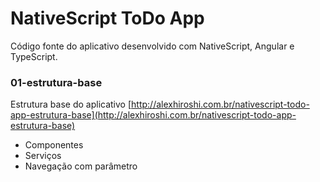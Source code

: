 NativeScript ToDo App
=================

Código fonte do aplicativo desenvolvido com NativeScript, Angular e TypeScript.

### 01-estrutura-base
Estrutura base do aplicativo [http://alexhiroshi.com.br/nativescript-todo-app-estrutura-base](http://alexhiroshi.com.br/nativescript-todo-app-estrutura-base)
* Componentes
* Serviços
* Navegação com parâmetro
